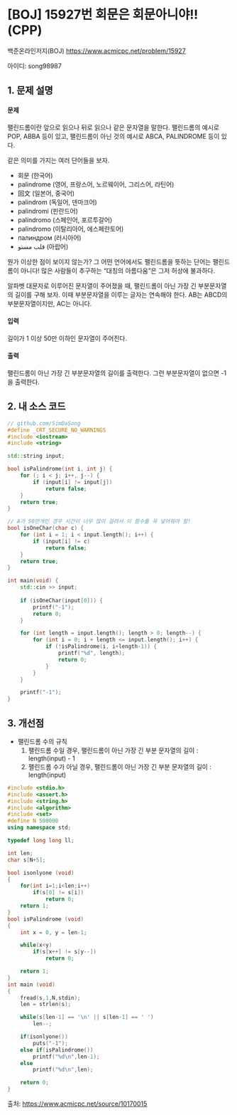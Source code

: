 # [BOJ] 15927번 회문은 회문아니야!! (CPP)

백준온라인저지(BOJ) https://www.acmicpc.net/problem/15927

아이디: song98987



## 1. 문제 설명

#### 문제

팰린드롬이란 앞으로 읽으나 뒤로 읽으나 같은 문자열을 말한다. 팰린드롬의 예시로 POP, ABBA 등이 있고, 팰린드롬이 아닌 것의 예시로 ABCA, PALINDROME 등이 있다.

같은 의미를 가지는 여러 단어들을 보자.

- 회문 (한국어)
- palindrome (영어, 프랑스어, 노르웨이어, 그리스어, 라틴어)
- 回文 (일본어, 중국어)
- palindrom (독일어, 덴마크어)
- palindromi (핀란드어)
- palíndromo (스페인어, 포르투갈어)
- palindromo (이탈리아어, 에스페란토어)
- палиндром (러시아어)
- قلب مستو (아랍어)

뭔가 이상한 점이 보이지 않는가? 그 어떤 언어에서도 팰린드롬을 뜻하는 단어는 팰린드롬이 아니다! 많은 사람들이 추구하는 “대칭의 아름다움”은 그저 허상에 불과하다.

알파벳 대문자로 이루어진 문자열이 주어졌을 때, 팰린드롬이 아닌 가장 긴 부분문자열의 길이를 구해 보자. 이때 부분문자열을 이루는 글자는 연속해야 한다. AB는 ABCD의 부분문자열이지만, AC는 아니다.

#### 입력

길이가 1 이상 50만 이하인 문자열이 주어진다.

#### 출력

팰린드롬이 아닌 가장 긴 부분문자열의 길이를 출력한다. 그런 부분문자열이 없으면 -1을 출력한다.



## 2. 내 소스 코드

```C++
// github.com/SimDaSong
#define _CRT_SECURE_NO_WARNINGS
#include <iostream> 
#include <string>

std::string input;

bool isPalindrome(int i, int j) {
	for (; i < j; i++, j--) {
		if (input[i] != input[j])
			return false;
	}
	return true;
}

// A가 50만개인 경우 시간이 너무 많이 걸려서 이 함수를 꼭 넣어줘야 함!
bool isOneChar(char c) {
	for (int i = 1; i < input.length(); i++) {
		if (input[i] != c)
			return false;
	}
	return true;
}

int main(void) {
	std::cin >> input;
	
	if (isOneChar(input[0])) {
		printf("-1");
		return 0;
	}

	for (int length = input.length(); length > 0; length--) {
		for (int i = 0; i + length <= input.length(); i++) {
			if (!isPalindrome(i, i+length-1)) {
				printf("%d", length);
				return 0;
			}
		}
	}

	printf("-1");
}
```



## 3. 개선점

- 팰린드롬 수의 규칙
  1. 팰린드롬 수일 경우, 팰린드롬이 아닌 가장 긴 부분 문자열의 길이 : length(input) - 1
  2. 팰린드롬 수가 아닐 경우, 팰린드롬이 아닌 가장 긴 부분 문자열의 길이 : length(input)

```C++
#include <stdio.h>
#include <assert.h>
#include <string.h>
#include <algorithm>
#include <set>
#define N 500000
using namespace std;

typedef long long ll;

int len;
char s[N+5];

bool isonlyone (void)
{
    for(int i=1;i<len;i++)
        if(s[0] != s[i])
            return 0;
    return 1;
}
bool isPalindrome (void)
{
    int x = 0, y = len-1;

    while(x<y)
        if(s[x++] != s[y--])
            return 0;

    return 1;
}
int main (void)
{
    fread(s,1,N,stdin);
    len = strlen(s);

    while(s[len-1] == '\n' || s[len-1] == ' ')
        len--;

    if(isonlyone())
        puts("-1");
    else if(isPalindrome())
        printf("%d\n",len-1);
    else
        printf("%d\n",len);

    return 0;
}

```

출처: https://www.acmicpc.net/source/10170015
